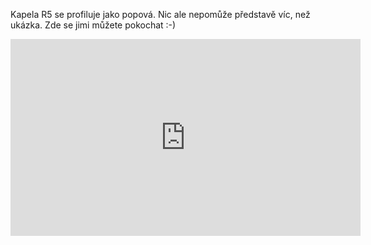 ﻿Kapela R5 se profiluje jako popová. Nic ale nepomůže představě víc, než ukázka. Zde se jimi můžete pokochat :-)

<iframe width="560" height="315" src="https://www.youtube.com/embed/4NdR71bozts" frameborder="0" allowfullscreen></iframe>
